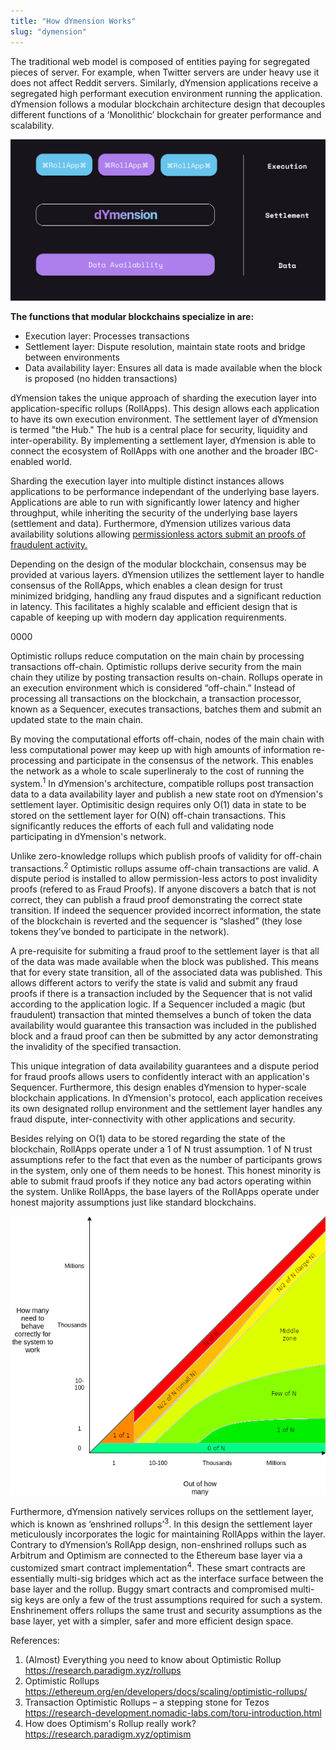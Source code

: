 ```yaml
---
title: "How dYmension Works"
slug: "dymension"
---
```


The traditional web model is composed of entities paying for segregated pieces of server. For example, when Twitter servers are under heavy use it does not affect Reddit servers. Similarly, dYmension applications receive a segregated high performant execution environment running the application. dYmension follows a modular blockchain architecture design that decouples different functions of a ‘Monolithic’ blockchain for greater performance and scalability.

![Modular Blockchain](./images/modular_blockchain.svg)

**The functions that modular blockchains specialize in are:**

- Execution layer: Processes transactions
- Settlement layer: Dispute resolution, maintain state roots and bridge between environments
- Data availability layer: Ensures all data is made available when the block is proposed (no hidden transactions)

dYmension takes the unique approach of sharding the execution layer into application-specific rollups (RollApps). This design allows each application to have its own execution environment. The settlement layer of dYmension is termed "the Hub." The hub is a central place for security, liquidity and inter-operability. By implementing a settlement layer, dYmension is able to connect the ecosystem of RollApps with one another and the broader IBC-enabled world.

Sharding the execution layer into multiple distinct instances allows applications to be performance independant of the underlying base layers. Applications are able to run with significantly lower latency and higher throughput, while inheriting the security of the underlying base layers (settlement and data). Furthermore, dYmension utilizes various data availability solutions allowing [permissionless actors submit an proofs of fraudulent activity.](/docs/concepts/optimistic-rollups.md)

Depending on the design of the modular blockchain, consensus may be provided at various layers. dYmension utilizes the settlement layer to handle consensus of the RollApps, which enables a clean design for trust minimized bridging, handling any fraud disputes and a significant reduction in latency. This facilitates a highly scalable and efficient design that is capable of keeping up with modern day application requirenments.

0000

Optimistic rollups reduce computation on the main chain by processing transactions off-chain. Optimistic rollups derive security from the main chain they utilize by posting transaction results on-chain. Rollups operate in an execution environment which is considered “off-chain.” Instead of processing all transactions on the blockchain, a transaction processor, known as a Sequencer, executes transactions, batches them and submit an updated state to the main chain.

By moving the computational efforts off-chain, nodes of the main chain with less computational power may keep up with high amounts of information re-processing and participate in the consensus of the network. This enables the network as a whole to scale superlineraly to the cost of running the system.<sup>1</sup> In dYmension's architecture, compatible rollups post transaction data to a data availability layer and publish a new state root on dYmension's settlement layer. Optimisitic design requires only O(1) data in state to be stored on the settlement layer for O(N) off-chain transactions. This significantly reduces the efforts of each full and validating node participating in dYmension's network.

Unlike zero-knowledge rollups which publish proofs of validity for off-chain transactions.<sup>2</sup> Optimistic rollups assume off-chain transactions are valid. A dispute period is installed to allow permission-less actors to post invalidity proofs (refered to as Fraud Proofs). If anyone discovers a batch that is not correct, they can publish a fraud proof demonstrating the correct state transition. If indeed the sequencer provided incorrect information, the state of the blockchain is reverted and the sequencer is “slashed” (they lose tokens they’ve bonded to participate in the network).

A pre-requisite for submiting a fraud proof to the settlement layer is that all of the data was made available when the block was published. This means that for every state transition, all of the associated data was published. This allows different actors to verify the state is valid and submit any fraud proofs if there is a transaction included by the Sequencer that is not valid according to the application logic. If a Sequencer included a magic (but fraudulent) transaction that minted themselves a bunch of token the data availability would guarantee this transaction was included in the published block and a fraud proof can then be submitted by any actor demonstrating the invalidity of the specified transaction.

This unique integration of data availability guarantees and a dispute period for fraud proofs allows users to confidently interact with an application's Sequencer. Furthermore, this design enables dYmension to hyper-scale blockchain applications. In dYmension's protocol, each application receives its own designated rollup environment and the settlement layer handles any fraud dispute, inter-connectivity with other applications and security.

Besides relying on O(1) data to be stored regarding the state of the blockchain, RollApps operate under a 1 of N trust assumption. 1 of N trust assumptions refer to the fact that even as the number of participants grows in the system, only one of them needs to be honest. This honest minority is able to submit fraud proofs if they notice any bad actors operating within the system. Unlike RollApps, the base layers of the RollApps operate under honest majority assumptions just like standard blockchains.

![Trust Assumptions](./images/trust-assumptions.png)

Furthermore, dYmension natively services rollups on the settlement layer, which is known as ‘enshrined rollups’<sup>3</sup>. In this design the settlement layer meticulously incorporates the logic for maintaining RollApps within the layer. Contrary to dYmension’s RollApp design, non-enshrined rollups such as Arbitrum and Optimism are connected to the Ethereum base layer via a customized smart contract implementation<sup>4</sup>. These smart contracts are essentially multi-sig bridges which act as the interface surface between the base layer and the rollup. Buggy smart contracts and compromised multi-sig keys are only a few of the trust assumptions required for such a system. Enshrinement offers rollups the same trust and security assumptions as the base layer, yet with a simpler, safer and more efficient design space.

References:

1. (Almost) Everything you need to know about Optimistic Rollup https://research.paradigm.xyz/rollups
2. Optimistic Rollups https://ethereum.org/en/developers/docs/scaling/optimistic-rollups/
3. Transaction Optimistic Rollups – a stepping stone for Tezos https://research-development.nomadic-labs.com/toru-introduction.html
4. How does Optimism's Rollup really work? https://research.paradigm.xyz/optimism
